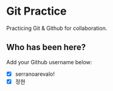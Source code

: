 # Git Practice

Practicing Git &amp; Github for collaboration.

## Who has been here?

Add your Github username below:

- [x] serranoarevalo!
- [x] 정현
